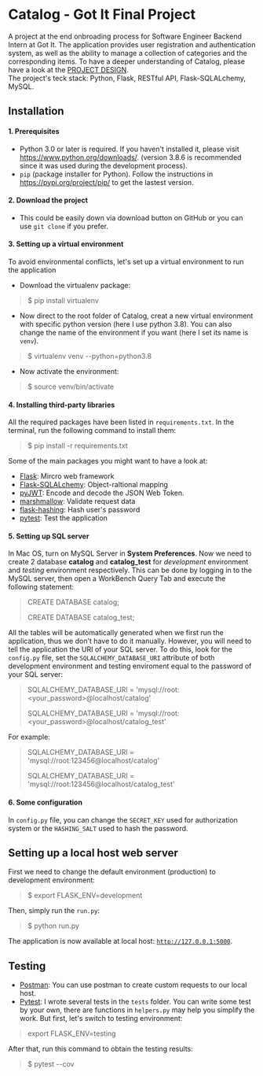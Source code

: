 # Catalog - Got It Final Project

A project at the end onbroading process for Software Engineer Backend Intern at Got It. 
The application provides user registration and authentication system, as well as the ability to manage a collection of categories and the corresponding items.
To have a deeper understanding of Catalog, please have a look at the [PROJECT DESIGN](https://docs.google.com/document/d/1aUUa2PIvmPsqalHUqkqyqfr6UV8thWDOE_tWJnKriz4/edit). <br>
The project's teck stack: Python, Flask, RESTful API, Flask-SQLALchemy, MySQL.


## Installation 
#### 1. Prerequisites
- Python 3.0 or later is required. If you haven't installed it, please visit https://www.python.org/downloads/. (version 3.8.6 is recommended since it was used during the development process).
- <code>pip</code> (package installer for Python). Follow the instructions in https://pypi.org/project/pip/ to get the lastest version.

#### 2. Download the project
- This could be easily down via download button on GitHub or you can use <code>git clone</code> if you prefer.

#### 3. Setting up a virtual environment
To avoid environmental conflicts, let's set up a virtual environment to run the application
- Download the virtualenv package:
> $ pip install virtualenv 
- Now direct to the root folder of Catalog, creat a new virtual environment with specific python version (here I use python 3.8). You can also change the name of the environment if you want (here I set its name is <code>venv</code>).
> $ virtualenv venv --python=python3.8
- Now activate the environment:
> $ source venv/bin/activate 

#### 4. Installing third-party libraries
All the required packages have been listed in <code>requirements.txt</code>. In the terminal, run the following command to install them:
> $ pip install -r requirements.txt
>
Some of the main packages you might want to have a look at:
- [Flask](https://flask.palletsprojects.com/en/1.1.x/): Mircro web framework
- [Flask-SQLALchemy](https://flask-sqlalchemy.palletsprojects.com/en/2.x/): Object-raltional mapping
- [pyJWT](https://pyjwt.readthedocs.io/en/latest/): Encode and decode the JSON Web Token. 
- [marshmallow](https://marshmallow.readthedocs.io/en/stable/): Validate request data
- [flask-hashing](https://flask-hashing.readthedocs.io/en/latest/): Hash user's password
- [pytest](https://docs.pytest.org/en/stable/): Test the application 

#### 5. Setting up SQL server
In Mac OS, turn on MySQL Server in **System Preferences**. Now we need to create 2 database **catalog** and **catalog_test** for *development* environment and *testing* environment respectively. This can be done by logging in to the MySQL server, then open a WorkBench Query Tab and execute the following statement:
> CREATE DATABASE catalog;
>
> CREATE DATABASE catalog_test;

All the tables will be automatically generated when we first run the application, thus we don't have to do it manually. However, you will need to tell the application the URI of your SQL server. To do this, look for the <code>config.py</code> file, set the <code>SQLALCHEMY_DATABASE_URI</code> attribute of both development environment and testing enviroment equal to the password of your SQL server:
> SQLALCHEMY_DATABASE_URI = 'mysql://root:<your_password>@localhost/catalog'
>
> SQLALCHEMY_DATABASE_URI = 'mysql://root:<your_password>@localhost/catalog_test'

For example:
> SQLALCHEMY_DATABASE_URI = 'mysql://root:123456@localhost/catalog'
>
> SQLALCHEMY_DATABASE_URI = 'mysql://root:123456@localhost/catalog_test'

#### 6. Some configuration
In <code>config.py</code> file, you can change the <code>SECRET_KEY</code> used for authorization system or the <code>HASHING_SALT</code> used to hash the password. 

## Setting up a local host web server
First we need to change the default environment (production) to development environment:
> $ export FLASK_ENV=development
>
Then, simply run the <code>run.py</code>:
> $ python run.py
>
The application is now available at local host: <code>http://127.0.0.1:5000</code>.

## Testing
- [Postman](https://www.postman.com): You can use postman to create custom requests to our local host.
- [Pytest](https://docs.pytest.org/en/stable/): I wrote several tests in the <code>tests</code> folder. You can write some test by your own, there are functions in <code>helpers.py</code> may help you simplify the work. But first, let's switch to testing environment:
> export FLASK_ENV=testing
>
After that, run this command to obtain the testing results:
> $ pytest --cov
>
